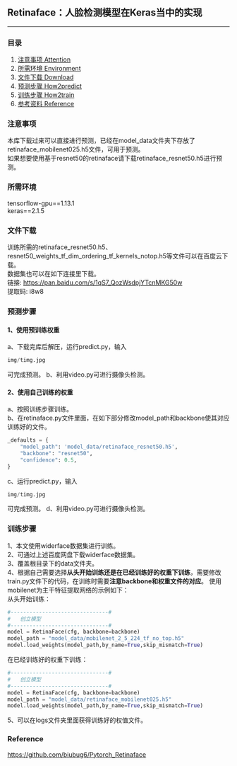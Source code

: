 ## Retinaface：人脸检测模型在Keras当中的实现
---

### 目录
1. [注意事项 Attention](#注意事项)
2. [所需环境 Environment](#所需环境)
3. [文件下载 Download](#文件下载)
4. [预测步骤 How2predict](#预测步骤)
5. [训练步骤 How2train](#训练步骤)
6. [参考资料 Reference](#Reference)

### 注意事项
本库下载过来可以直接进行预测，已经在model_data文件夹下存放了retinaface_mobilenet025.h5文件，可用于预测。  
如果想要使用基于resnet50的retinaface请下载retinaface_resnet50.h5进行预测。  

### 所需环境
tensorflow-gpu==1.13.1  
keras==2.1.5  

### 文件下载
训练所需的retinaface_resnet50.h5、resnet50_weights_tf_dim_ordering_tf_kernels_notop.h5等文件可以在百度云下载。    
数据集也可以在如下连接里下载。    
链接: https://pan.baidu.com/s/1qS7_QozWsdpjYTcnMKG50w   
提取码: i8w8   

### 预测步骤
#### 1、使用预训练权重
a、下载完库后解压，运行predict.py，输入  
```python
img/timg.jpg
```
可完成预测。
b、利用video.py可进行摄像头检测。  
#### 2、使用自己训练的权重
a、按照训练步骤训练。  
b、在retinaface.py文件里面，在如下部分修改model_path和backbone使其对应训练好的文件。  
```python
_defaults = {
    "model_path": 'model_data/retinaface_resnet50.h5',
    "backbone": "resnet50",
    "confidence": 0.5,
}
```
c、运行predict.py，输入  
```python
img/timg.jpg
```
可完成预测。
d、利用video.py可进行摄像头检测。  

### 训练步骤
1、本文使用widerface数据集进行训练。  
2、可通过上述百度网盘下载widerface数据集。  
3、覆盖根目录下的data文件夹。  
4、根据自己需要选择**从头开始训练还是在已经训练好的权重下训练**，需要修改train.py文件下的代码，在训练时需要**注意backbone和权重文件的对应**。
使用mobilenet为主干特征提取网络的示例如下：   
从头开始训练：    
```python
#-------------------------------#
#   创立模型
#-------------------------------#
model = RetinaFace(cfg, backbone=backbone)
model_path = "model_data/mobilenet_2_5_224_tf_no_top.h5"
model.load_weights(model_path,by_name=True,skip_mismatch=True)
```
在已经训练好的权重下训练：   
```python
#-------------------------------#
#   创立模型
#-------------------------------#
model = RetinaFace(cfg, backbone=backbone)
model_path = "model_data/retinaface_mobilenet025.h5"
model.load_weights(model_path,by_name=True,skip_mismatch=True)
```
5、可以在logs文件夹里面获得训练好的权值文件。  

### Reference
https://github.com/biubug6/Pytorch_Retinaface

